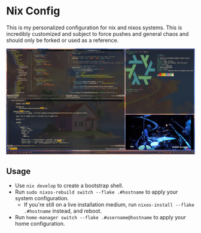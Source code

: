 # Nix Config

This is my personalized configuration for nix and nixos systems.
This is incredibly customized and subject to force pushes and
general chaos and should only be forked or used as a reference.

![screenshot](./doc/ss_2.png)

## Usage

- Use `nix develop` to create a bootstrap shell.
- Run `sudo nixos-rebuild switch --flake .#hostname` to apply your system configuration.
    - If you're still on a live installation medium, run `nixos-install --flake .#hostname` instead, and reboot.
- Run `home-manager switch --flake .#username@hostname` to apply your home configuration.
